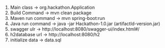 1. Main class -> org.hackathon.Application
2. Build Command -> mvn clean package
3. Maven run command -> mvn spring-boot:run
4. Java run command -> java -jar Hackathon-1.0.jar (artifactId-version.jar)
5. swagger ulr -> http://localhost:8080/swagger-ui/index.html#/
6. h2database url -> http://localhost:8080/h2
7. initialize data -> data.sql
